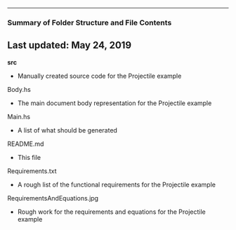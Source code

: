 --------------------------------------------------
### Summary of Folder Structure and File Contents
Last updated: May 24, 2019
--------------------------------------------------

**src**
  - Manually created source code for the Projectile example

Body.hs
  - The main document body representation for the Projectile example
  
Main.hs 
  - A list of what should be generated
  
README.md
  - This file

Requirements.txt
  - A rough list of the functional requirements for the Projectile example

RequirementsAndEquations.jpg
  - Rough work for the requirements and equations for the Projectile example
